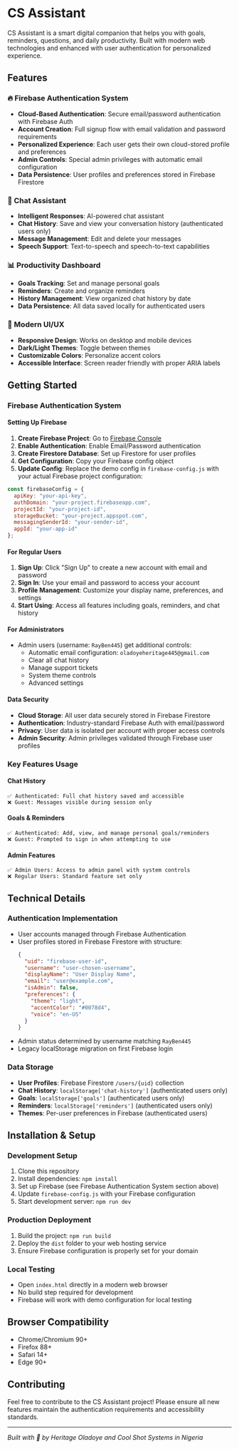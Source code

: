 # CS Assistant

CS Assistant is a smart digital companion that helps you with goals, reminders, questions, and daily productivity. Built with modern web technologies and enhanced with user authentication for personalized experience.

## Features

### 🔥 Firebase Authentication System
- **Cloud-Based Authentication**: Secure email/password authentication with Firebase Auth
- **Account Creation**: Full signup flow with email validation and password requirements
- **Personalized Experience**: Each user gets their own cloud-stored profile and preferences
- **Admin Controls**: Special admin privileges with automatic email configuration
- **Data Persistence**: User profiles and preferences stored in Firebase Firestore

### 💬 Chat Assistant
- **Intelligent Responses**: AI-powered chat assistant
- **Chat History**: Save and view your conversation history (authenticated users only)
- **Message Management**: Edit and delete your messages
- **Speech Support**: Text-to-speech and speech-to-text capabilities

### 📊 Productivity Dashboard
- **Goals Tracking**: Set and manage personal goals
- **Reminders**: Create and organize reminders
- **History Management**: View organized chat history by date
- **Data Persistence**: All data saved locally for authenticated users

### 🎨 Modern UI/UX
- **Responsive Design**: Works on desktop and mobile devices
- **Dark/Light Themes**: Toggle between themes
- **Customizable Colors**: Personalize accent colors
- **Accessible Interface**: Screen reader friendly with proper ARIA labels

## Getting Started

### Firebase Authentication System

#### Setting Up Firebase
1. **Create Firebase Project**: Go to [Firebase Console](https://console.firebase.google.com)
2. **Enable Authentication**: Enable Email/Password authentication
3. **Create Firestore Database**: Set up Firestore for user profiles
4. **Get Configuration**: Copy your Firebase config object
5. **Update Config**: Replace the demo config in `firebase-config.js` with your actual Firebase project configuration:

```javascript
const firebaseConfig = {
  apiKey: "your-api-key",
  authDomain: "your-project.firebaseapp.com", 
  projectId: "your-project-id",
  storageBucket: "your-project.appspot.com",
  messagingSenderId: "your-sender-id",
  appId: "your-app-id"
};
```

#### For Regular Users
1. **Sign Up**: Click "Sign Up" to create a new account with email and password
2. **Sign In**: Use your email and password to access your account
3. **Profile Management**: Customize your display name, preferences, and settings
4. **Start Using**: Access all features including goals, reminders, and chat history

#### For Administrators  
- Admin users (username: `RayBen445`) get additional controls:
  - Automatic email configuration: `oladoyeheritage445@gmail.com`
  - Clear all chat history
  - Manage support tickets  
  - System theme controls
  - Advanced settings

#### Data Security
- **Cloud Storage**: All user data securely stored in Firebase Firestore
- **Authentication**: Industry-standard Firebase Auth with email/password
- **Privacy**: User data is isolated per account with proper access controls
- **Admin Security**: Admin privileges validated through Firebase user profiles

### Key Features Usage

#### Chat History
```
✅ Authenticated: Full chat history saved and accessible
❌ Guest: Messages visible during session only
```

#### Goals & Reminders
```
✅ Authenticated: Add, view, and manage personal goals/reminders
❌ Guest: Prompted to sign in when attempting to use
```

#### Admin Features
```
✅ Admin Users: Access to admin panel with system controls
❌ Regular Users: Standard feature set only
```

## Technical Details

### Authentication Implementation
- User accounts managed through Firebase Authentication
- User profiles stored in Firebase Firestore with structure:
  ```json
  {
    "uid": "firebase-user-id",
    "username": "user-chosen-username", 
    "displayName": "User Display Name",
    "email": "user@example.com",
    "isAdmin": false,
    "preferences": {
      "theme": "light",
      "accentColor": "#0078d4",
      "voice": "en-US"
    }
  }
  ```
- Admin status determined by username matching `RayBen445`
- Legacy localStorage migration on first Firebase login

### Data Storage
- **User Profiles**: Firebase Firestore `/users/{uid}` collection
- **Chat History**: `localStorage['chat-history']` (authenticated users only)
- **Goals**: `localStorage['goals']` (authenticated users only)  
- **Reminders**: `localStorage['reminders']` (authenticated users only)
- **Themes**: Per-user preferences in Firebase (authenticated users)

## Installation & Setup

### Development Setup
1. Clone this repository
2. Install dependencies: `npm install` 
3. Set up Firebase (see Firebase Authentication System section above)
4. Update `firebase-config.js` with your Firebase configuration
5. Start development server: `npm run dev`

### Production Deployment
1. Build the project: `npm run build`
2. Deploy the `dist` folder to your web hosting service
3. Ensure Firebase configuration is properly set for your domain

### Local Testing
- Open `index.html` directly in a modern web browser
- No build step required for development
- Firebase will work with demo configuration for local testing

## Browser Compatibility

- Chrome/Chromium 90+
- Firefox 88+
- Safari 14+
- Edge 90+

## Contributing

Feel free to contribute to the CS Assistant project! Please ensure all new features maintain the authentication requirements and accessibility standards.

---

*Built with 💙 by Heritage Oladoye and Cool Shot Systems in Nigeria*
